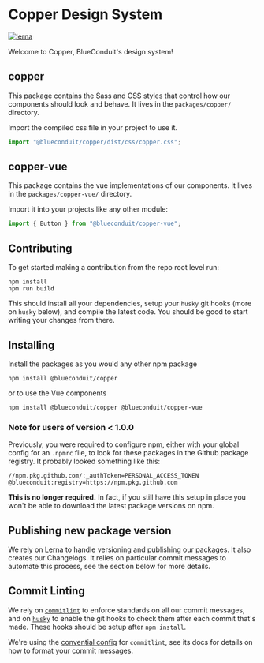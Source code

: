 # Copper Design System

[![lerna](https://img.shields.io/badge/maintained%20with-lerna-cc00ff.svg)](https://lerna.js.org/)

Welcome to Copper, BlueConduit's design system!

## copper

This package contains the Sass and CSS styles that control how our components should look and behave. It lives in the `packages/copper/` directory.

Import the compiled css file in your project to use it.

```js
import "@blueconduit/copper/dist/css/copper.css";
```

## copper-vue

This package contains the vue implementations of our components. It lives in the `packages/copper-vue/` directory.

Import it into your projects like any other module:

```js
import { Button } from "@blueconduit/copper-vue";
```

## Contributing

To get started making a contribution from the repo root level run:

```
npm install
npm run build
```

This should install all your dependencies, setup your `husky` git hooks (more on `husky` below), and compile the latest code. You should be good to start writing your changes from there.

## Installing

Install the packages as you would any other npm package

```
npm install @blueconduit/copper
```

or to use the Vue components

```
npm install @blueconduit/copper @blueconduit/copper-vue
```

### Note for users of version < 1.0.0

Previously, you were required to configure npm, either with your global config for an `.npmrc` file, to look for these packages in the Github package registry. It probably looked something like this:

```
//npm.pkg.github.com/:_authToken=PERSONAL_ACCESS_TOKEN
@blueconduit:registry=https://npm.pkg.github.com
```

**This is no longer required.** In fact, if you still have this setup in place you won't be able to download the latest package versions on npm. 

## Publishing new package version

We rely on [Lerna](https://lerna.js.org/) to handle versioning and publishing our packages. It also creates our Changelogs. It relies on particular commit messages to automate this process, see the section below for more details.

## Commit Linting

We rely on [`commitlint`](https://github.com/conventional-changelog/commitlint) to enforce standards on all our commit messages, and on [`husky`](https://typicode.github.io/husky/#/) to enable the git hooks to check them after each commit that's made. These hooks should be setup after `npm install`. 

We're using the [convential config](https://github.com/conventional-changelog/commitlint/tree/master/@commitlint/config-conventional) for `commitlint`, see its docs for details on how to format your commit messages. 
